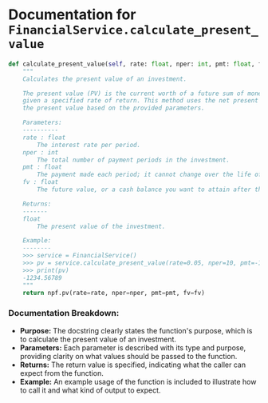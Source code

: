 # Documentation for `FinancialService.calculate_present_value`

```python
def calculate_present_value(self, rate: float, nper: int, pmt: float, fv: float) -> float:
    """
    Calculates the present value of an investment.

    The present value (PV) is the current worth of a future sum of money or stream of cash flows 
    given a specified rate of return. This method uses the net present value formula to compute 
    the present value based on the provided parameters.

    Parameters:
    ----------
    rate : float
        The interest rate per period.
    nper : int
        The total number of payment periods in the investment.
    pmt : float
        The payment made each period; it cannot change over the life of the investment.
    fv : float
        The future value, or a cash balance you want to attain after the last payment is made.

    Returns:
    -------
    float
        The present value of the investment.

    Example:
    --------
    >>> service = FinancialService()
    >>> pv = service.calculate_present_value(rate=0.05, nper=10, pmt=-100, fv=1000)
    >>> print(pv)
    -1234.56789
    """
    return npf.pv(rate=rate, nper=nper, pmt=pmt, fv=fv)
``` 

### Documentation Breakdown:
- **Purpose:** The docstring clearly states the function's purpose, which is to calculate the present value of an investment.
- **Parameters:** Each parameter is described with its type and purpose, providing clarity on what values should be passed to the function.
- **Returns:** The return value is specified, indicating what the caller can expect from the function.
- **Example:** An example usage of the function is included to illustrate how to call it and what kind of output to expect.